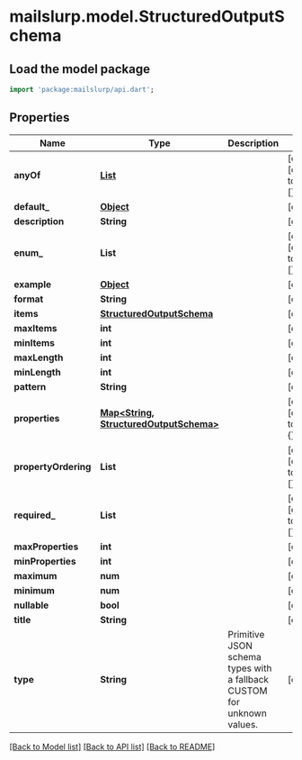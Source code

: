 # mailslurp.model.StructuredOutputSchema

## Load the model package
```dart
import 'package:mailslurp/api.dart';
```

## Properties
Name | Type | Description | Notes
------------ | ------------- | ------------- | -------------
**anyOf** | [**List<StructuredOutputSchema>**](StructuredOutputSchema) |  | [optional] [default to const []]
**default_** | [**Object**]() |  | [optional] 
**description** | **String** |  | [optional] 
**enum_** | **List<String>** |  | [optional] [default to const []]
**example** | [**Object**]() |  | [optional] 
**format** | **String** |  | [optional] 
**items** | [**StructuredOutputSchema**](StructuredOutputSchema) |  | [optional] 
**maxItems** | **int** |  | [optional] 
**minItems** | **int** |  | [optional] 
**maxLength** | **int** |  | [optional] 
**minLength** | **int** |  | [optional] 
**pattern** | **String** |  | [optional] 
**properties** | [**Map<String, StructuredOutputSchema>**](StructuredOutputSchema) |  | [optional] [default to const {}]
**propertyOrdering** | **List<String>** |  | [optional] [default to const []]
**required_** | **List<String>** |  | [optional] [default to const []]
**maxProperties** | **int** |  | [optional] 
**minProperties** | **int** |  | [optional] 
**maximum** | **num** |  | [optional] 
**minimum** | **num** |  | [optional] 
**nullable** | **bool** |  | [optional] 
**title** | **String** |  | [optional] 
**type** | **String** | Primitive JSON schema types with a fallback CUSTOM for unknown values. | [optional] 

[[Back to Model list]](../README#documentation-for-models) [[Back to API list]](../README#documentation-for-api-endpoints) [[Back to README]](../README)


